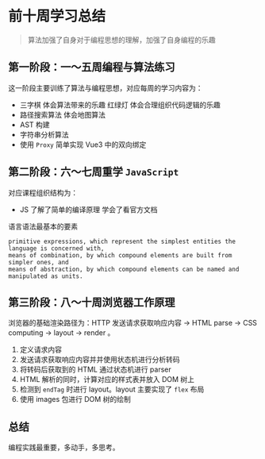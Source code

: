 # 前十周学习总结

>算法加强了自身对于编程思想的理解，加强了自身编程的乐趣

## 第一阶段：一～五周编程与算法练习

这一阶段主要训练了算法与编程思想，对应每周的学习内容为：

* 三字棋 体会算法带来的乐趣 红绿灯 体会合理组织代码逻辑的乐趣
* 路径搜索算法 体会地图算法
* AST 构建
* 字符串分析算法
* 使用 `Proxy` 简单实现 Vue3 中的双向绑定

## 第二阶段：六～七周重学 `JavaScript`

对应课程组织结构为：

* JS 了解了简单的编译原理  学会了看官方文档

语言语法最基本的要素  

    primitive expressions, which represent the simplest entities the language is concerned with,
    means of combination, by which compound elements are built from simpler ones, and
    means of abstraction, by which compound elements can be named and manipulated as units.

    


## 第三阶段：八～十周浏览器工作原理

浏览器的基础渲染路径为：HTTP 发送请求获取响应内容 -> HTML parse -> CSS computing -> layout -> render 。

1. 定义请求内容
2. 发送请求获取响应内容并并使用状态机进行分析转码
3. 将转码后获取到的 HTML 通过状态机进行 parser
4. HTML 解析的同时，计算对应的样式表并放入 DOM 树上
5. 检测到 `endTag` 时进行 layout。layout 主要实现了 `flex` 布局
6. 使用 images 包进行 DOM 树的绘制

## 总结

编程实践最重要，多动手，多思考。





